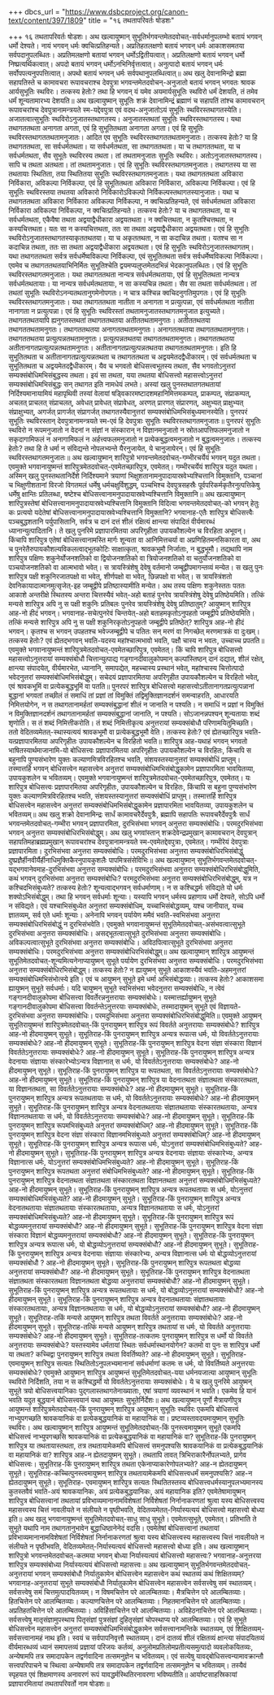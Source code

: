 +++
dbcs_url = "https://www.dsbcproject.org/canon-text/content/397/1809"
title = "१६ तथतापरिवर्तः षोडशः"

+++
१६ तथतापरिवर्तः षोडशः।
अथ खल्वायुष्मान् सुभूतिर्भगवन्तमेतदवोचत्-सर्वधर्मानुपलम्भो बतायं भगवन् धर्मो देश्यते। नायं भगवन् धर्मः क्वचित्प्रतिहन्यते। अप्रतिहतलक्षणो बतायं भगवन् धर्मः आकाशसमतया सर्वपदानुपलब्धितः। अप्रतिमलक्षणो बतायां भगवन् धर्मोऽद्वितीयत्वात्। अप्रतिलक्षणो बतायं भगवन् धर्मो निष्प्रत्यर्थिकत्वात्। अपदो बतायं भगवन् धर्मोऽनभिनिर्वृत्तत्वात्। अनुत्पादो बतायं भगवन् धर्मः सर्वोपपत्यनुपपत्तित्वात्। अपथो बतायं भगवन् धर्मः सर्वपथानुपलब्धित्वात्॥
अथ खलु देवानामिन्द्रो ब्रह्मा सहापतिस्ते च कामावचरा रूपावचराश्च देवपुत्रा भगवन्तमेतदवोचन्-अनुजातो बतायं भगवन् भगवतः श्रावक आर्यसुभूतिः स्थविरः। तत्कस्य हेतोः? तथा हि भगवन् यं यमेव अयमार्यसुभूतिः स्थविरो धर्मं देशयति, तं तमेव धर्मं शून्यतामारभ्य देशयति॥
अथ खल्वायुष्मान् सुभूतिः शक्रं देवानामिन्द्रं ब्रह्माणं च सहापतिं तांश्च कामावचरान् रूपावचरांश्च देवपुत्रानामन्त्रयते स्म-यद्देवपुत्रा एवं वदथ-अनुजातोऽयं सुभूतिः स्थविरस्तथागतस्येति। अजातत्वात्सुभूतिः स्थविरोऽनुजातस्तथागतस्य। अनुजातस्तथतां सुभूतिः स्थविरस्तथागतस्य। यथा तथागततथता अनागता अगता, एवं हि सुभूतितथता अनागता अगता। एवं हि सुभूतिः स्थविरस्तथागततथतामनुजातः। आदित एव सुभूतिः स्थविरस्तथागततथतामनुजातः। तत्कस्य हेतोः? या हि तथागततथता, सा सर्वधर्मतथता। या सर्वधर्मतथता, सा तथागततथता। या च तथागततथता, या च सर्वधर्मतथता, सैव सुभूतेः स्थविरस्य तथता। तां तथतामनुजातः सुभूतिः स्थविरः। अतोऽनुजातस्तथागतस्य। सापि च तथता अतथता। तां तथतामनुजातः। एवं हि सुभूतिः स्थविरस्तथागतमनुजातः। तथागतस्य या सा तथतायाः स्थितिता, तया स्थितितया सुभूतिः स्थविरस्तथागतमनुजातः।
यथा तथागततथता अविकारा निर्विकारा, अविकल्पा निर्विकल्पा, एवं हि सुभूतितथता अविकारा निर्विकारा, अविकल्पा निर्विकल्पा। एवं हि सुभूतिः स्थविरस्तया तथतया अविकारो निर्विकारोऽविकल्पो निर्विकल्पस्तथागतस्यानुजातः। यथा च तथागततथता अविकारा निर्विकारा अविकल्पा निर्विकल्पा, न क्वचित्प्रतिहन्यते, एवं सर्वधर्मतथता अविकारा निर्विकारा अविकल्पा निर्विकल्पा, न क्वचित्प्रतिहन्यते। तत्कस्य हेतोः? या च तथागततथता, या च सर्वधर्मतथता, एकैवैषा तथता अद्वयाद्वैधीकारा अद्वयतथता। न क्वचित्तथता, न कुतश्चित्तथता, न कस्यचित्तथता। यतः सा न कस्यचित्तथता, ततः सा तथता अद्वयाद्वैधीकारा अद्वयतथता। एवं हि सुभूतिः स्थविरोऽनुजातस्तथागतस्याकृततथतया। या च अकृततथता, न सा कदाचिन्न तथता। यतश्च सा न कदाचिन्न तथता, ततः सा तथता अद्वयाद्वैधीकारा अद्वयतथता। एवं हि सुभूतिः स्थविरोऽनुजातस्तथागतम्। यथा तथागततथता सर्वत्र सर्वधर्मेष्वविकल्पा निर्विकल्पा, एवं सुभूतितथता सर्वत्र सर्वधर्मेष्वविकल्पा निर्विकल्पा। एवमेव च तथागततथतयाभिनिर्मितः सुभूतिश्चेति द्वयमप्यलुप्तमेतदभिन्नं भेदकानुपलब्धितः। एवं हि सुभूतिः स्थविरस्तथागतमनुजातः। यथा तथागततथता नान्यत्र सर्वधर्मतथतायाः, एवं हि सुभूतितथता नान्यत्र सर्वधर्मतथतायाः। या नान्यत्र सर्वधर्मतथतायाः, न सा कस्यचिन्न तथता। सैव सा तथता सर्वधर्मतथता। तां तथतां सुभूतिः स्थविरोऽनन्यतथतानुगमेनोपगतः। न चात्र कश्चिन्न क्वचिदनुगतिमुपगतः। एवं हि सुभूतिः स्थविरस्तथागतमनुजातः। यथा तथागततथता नातीता न अनागता न प्रत्युत्पन्ना, एवं सर्वधर्मतथता नातीता नानागता न प्रत्युत्पन्ना।
एवं हि सुभूतिः स्थविरस्तां तथतामनुजातस्तथागतमनुजात इत्युच्यते। तथागततथतयापि ह्यनुगतस्तथतां तथागततथतया अतीततथतामनुगतः। अतीततथतया तथागततथतामनुगतः। तथागततथतया अनागततथतामनुगतः। अनागततथतया तथागततथतामनुगतः। तथागततथतया प्रत्युत्पन्नतथतामनुगतः। प्रत्युत्पन्नतथतया तथागततथतामनुगतः। तथागततथतया अतीतानागतप्रत्युत्पन्नतथतामनुगतः। अतीतानागतप्रत्युत्पन्नतथतया तथागततथतामनुगतः। इति हि सुभूतितथता च अतीतानागतप्रत्युत्पन्नतथता च तथागततथता च अद्वयमेतदद्वैधीकारम्। एवं सर्वधर्मतथता च सुभूतितथता च अद्वयमेतदद्वैधीकारम्। यैव च भगवतो बोधिसत्त्वभूतस्य तथता, सैव भगवतोऽनुत्तरां सम्यक्संबोधिमभिसंबुद्धस्य तथता। इयं सा तथता, यया तथतया बोधिसत्त्वो महासत्त्वोऽनुत्तरां सम्यक्संबोधिमभिसंबुद्धः सन् तथागत इति नामधेयं लभते। अस्यां खलु पुनस्तथातगतथतायां निर्दिश्यमानायामियं महापृथिवी तस्यां वेलायां षड्विकारमष्टादशमहानिमित्तमकम्पत्, प्राकम्पत्, संप्राकम्पत्, अचलत् प्राचलत् संप्राचलत्, अवेधत् प्रावेधत् संप्रावेधत्, अरणत् प्रारणत् संप्रारणत्, अक्षुभ्यत् प्राक्षुभ्यत् संप्राक्षुभ्यत्, अगर्जत् प्रागर्जत् संप्रागर्जत् तथागतस्यैवानुत्तरां सम्यक्संबोधिमभिसंबुध्यमानस्येति। पुनरपरं सुभूतिः स्थविरस्तान् देवपुत्रानामन्त्रयते स्म-एवं हि देवपुत्राः सुभूतिः स्थविरस्तथागतमनुजातः॥
पुनरपरं सुभूतिः स्थविरो न रूपमनुजातो न वेदनां न संज्ञां न संस्कारान् न विज्ञानमनुजातो न स्रोतआपत्तिफलमनुजातो न सकृदागामिफलं न अनागामिफलं न अर्हत्त्वफलमनुजातो न प्रत्येकबुद्धत्वमनुजातो न बुद्धत्वमनुजातः। तत्कस्य हेतोः? तथा हि ते धर्मा न संविद्यन्ते नोपलभ्यन्ते यैरनुजायेत, ये चानुजायेरन्। एवं हि सुभूतिः स्थविरस्तथागतमनुजातः॥
अथ खल्वायुष्मान् शारिपुत्रो भगवन्तमेतदवोचत्-गम्भीरचर्येयं भगवन् यदुत तथता। एवमुक्ते भगवानायुष्मन्तं शारिपुत्रमेतदवोचत्-एवमेतच्छारिपुत्र, एवमेतत्। गम्भीरचर्येयं शारिपुत्र यदुत यथता। अस्मिन् खलु पुनस्तथतानिर्देशे निर्दिश्यमाने त्रयाणां भिक्षुशतानामनुपादायास्रवेभ्यश्चित्तानि विमुक्तानि, पञ्चानां च भिक्षुणीशतानां विरजो विगतमलं धर्मेषु धर्मचक्षुर्विशुद्धम्, पञ्चभिश्च देवपुत्रसहस्रैः पूर्वपरिकर्मकृतैरनुत्पत्तिकेषु धर्मेषु क्षान्तिः प्रतिलब्धा, षष्टेश्च बोधिसत्त्वानामनुपादायास्रवेभ्यश्चित्तानि विमुक्तानि॥
अथ खल्वायुष्मान् शारिपुत्रस्तेषां बोधिसत्त्वानामनुपादायास्रवेभ्यश्चित्तानि विमुक्तानि विदित्वा भगवन्तमेतदवोचत्-को भगवन् हेतुः कः प्रत्ययो यदेतेषां बोधिसत्त्वानामनुपादायास्रवेभ्यश्चित्तानि विमुक्तानि? भगवानाह-एतैः शारिपुत्र बोधिसत्त्वैः पञ्चबुद्धशतानि पर्युपासितानि, सर्वत्र च दानं दत्तं शीलं रक्षित्यं क्षान्त्या संपादितं वीर्यमारब्धं ध्यानान्युत्पादितानि। ते खलु पुनरिमे प्रज्ञापारमितया अपरिगृहीता उपायकौशल्येन च विरहिता अभूवन्। किंचापि शारिपुत्र एतेषां बोधिसत्त्वानामस्ति मार्गः शून्यता वा आनिमित्तचर्या वा अप्रणिहितमनसिकारता वा, अथ च पुनरेतैरुपायकौशल्यविकलत्वाद्भूतकोटिः साक्षात्कृता, श्रावकभूमौ निर्जाताः, न बुद्धभूमौ। तद्यथापि नाम शारिपुत्र पक्षिणः शकुनेर्योजनशतिको वा द्वियोजनशतिको वा त्रियोजनशतिको वा चतुर्योजनशतिको वा पञ्चयोजनशतिको वा आत्मभावो भवेत्। स त्रायस्त्रिंशेषु देवेषु वर्तमानो जम्बूद्वीपमागन्तव्यं मन्येत। स खलु पुनः शारिपुत्र पक्षी शकुनिरजातपक्षो वा भवेत्, शीर्णपक्षो वा भवेत्, छिन्नपक्षो वा भवेत्। स त्रायस्त्रिंशतो देवनिकायादात्मानमुत्सृजेत्-इह जम्बूद्वीपे प्रतिष्ठास्यामीति मन्येत। अथ तस्य पक्षिणः शकुनेस्ततः पततः आकाशे अन्तरीक्षे स्थितस्य अन्तरा चित्तस्यैवं भवेत्-अहो बताहं पुनरेव त्रायस्त्रिंशेषु देवेषु प्रतिष्ठेयमिति। तत्किं मन्यसे शारिपुत्र अपि नु स पक्षी शकुनिः प्रतिबलः पुनरेव त्रायस्त्रिंशेषु देवेषु प्रतिष्ठातुम्? आयुष्मान् शारिपुत्र आह-नो हीदं भगवन्। भगवानाह-सचेत्पुनरेवं चिन्तयेत्-अहो बताहमकृतोऽनुपहतो जम्बूद्वीपे प्रतिष्ठेयमिति। तत्किं मन्यसे शारिपुत्र अपि नु स पक्षी शकुनिरकृतोऽनुपहतो जम्बूद्वीपे प्रतिष्ठेत्? शारिपुत्र आह-नो हीदं भगवन्। कृतश्च स भगवन् उपहतश्च भवेज्जम्बूद्वीपे च पतितः सन् मरणं वा निगच्छेत् मरणमात्रकं वा दुःखम्। तत्कस्य हेतोः? एवं ह्येतद्भगवन् भवति-यदस्य महांश्चात्मभावो भवति, पक्षौ चास्य न भवतः, उच्चाच्च प्रपतति॥
एवमुक्ते भगवानायुष्मन्तं शारिपुत्रमेतदवोचत्-एवमेतच्छारिपुत्र, एवमेतत्। किं चापि शारिपुत्र बोधिसत्त्वो महासत्त्वोऽनुत्तरायां सम्यक्संबोधौ चित्तान्युत्पाद्य गङ्गानदीवालुकोपमान् कल्पांस्तिष्ठन् दानं दद्यात्, शीलं रक्षेत्, क्षान्त्या संपादयेत्, वीर्यमारभेत, ध्यानानि, समापद्येत, महच्चास्य प्रस्थानं भवेत्, महांश्चास्य चित्तोत्पादो भवेदनुत्तरां सम्यक्संबोधिमभिसंबोद्धुम्। सचेदयं प्रज्ञापारमितया अपरिगृहीत उपायकौशल्येन च विरहितो भवेत्, एवं श्रावकभूमिं वा प्रत्येकबुद्धभूमिं वा पतति॥
पुनरपरं शारिपुत्र बोधिसत्त्वो महासत्त्वोऽतीतानागतप्रत्युत्पन्नानां बुद्धानां भगवतां तच्छीलं तं समाधिं तां प्रज्ञां तां विमुक्तिं तद्विमुक्तिज्ञानदर्शनं समन्वाहरति, आधारयति निमित्तयोगेन, न स तथागतानामर्हतां सम्यक्संबुद्धानां शीलं न जानाति न पश्यति। न समाधिं न प्रज्ञां न विमुक्तिं न विमुक्तिज्ञानदर्शनं तथागतानामर्हतां सम्यक्संबुद्धानां जानाति, न पश्यति। सोऽजानन्नपश्यन् शून्यतायाः शब्दं शृणोति। स तं शब्दं निमित्तीकरोति। तं शब्दं निमित्तीकृत्य अनुत्तरायां सम्यक्संबोधौ परिणामयितुमिच्छति। ततो वेदितव्यमेतत्-स्थास्यत्ययं श्रावकभूमौ वा प्रत्येकबुद्धभूमौ वेति। तत्कस्य हेतोः? एवं ह्येतच्छारिपुत्र भवति-यत्प्रज्ञापारमितया अपरिगृहीतः उपायकौशल्येन च विरहितो भवति॥
शारिपुत्र आह-यथाहं भगवन् भगवतो भाषितस्यार्थमाजानामि-यो बोधिसत्त्वः प्रज्ञापारमितया अपरिगृहीतः उपायकौशल्येन च विरहितः, किंचापि स बहुनापि पुण्यसंभारेण युक्तः कल्याणमित्रविरहितश्च भवति, संशयस्तस्यानुत्तरां सम्यक्संबोधिं प्राप्तुम्। तस्मात्तर्हि भगवन् बोधिसत्त्वेन महासत्त्वेन अनुत्तरां सम्यक्संबोधिमभिसंबोद्धुकामेन प्रज्ञापारमिता भावयितव्या, उपायकुशलेन च भवितव्यम्। एवमुक्ते भगवानायुष्मन्तं शारिपुत्रमेतदवोचत्-एवमेतच्छारिपुत्र, एवमेतत्। यः शारिपुत्र बोधिसत्त्वः प्रज्ञापारमितया अपरिगृहीतः, उपायकौशल्येन च विरहितः, किंचापि स बहुना पुण्यसंभारेण युक्तः कल्याणमित्रविरहितश्च भवति, संशयस्तस्यानुत्तरां सम्यक्संबोधिं प्राप्तुम्। तस्मात्तर्हि शारिपुत्र बोधिसत्त्वेन महासत्त्वेन अनुत्तरां सम्यक्संबोधिमभिसंबोद्धुकामेन प्रज्ञापारमिता भावयितव्या, उपायकुशलेन च भवितव्यम्॥
अथ खलु शक्रो देवानामिन्द्रः सार्धं कामावचरैर्देवपुत्रैः, ब्रह्मापि सहापतिः रूपावचरैर्देवपुत्रैः सार्धं भगवन्तमेतदवोचत्-गम्भीरा भगवन् प्रज्ञापारमिता, दुरभिसंभवा भगवन् अनुत्तरा सम्यक्संबोधिः। परमदुरभिसंभवा भगवन् अनुत्तरा सम्यक्संबोधिरभिसंबोद्धुम्। अथ खलु भगवांस्तान् शक्रदेवेन्द्रप्रमुखान् कामावचरान् देवपुत्रान् सहापतिमहाब्रह्मप्रमुखान् रूपावचरांश्च देवपुत्रानामन्त्रयते स्म-एवमेतद्देवपुत्राः, एवमेतत्। गम्भीरेयं देवपुत्राः प्रज्ञापारमिता। दुरभिसंभवा अनुत्तरा सम्यक्संबोधिः। परमदुरभिसंभवा अनुत्तरा सम्यक्संबोधिरभिसंबोद्धुं दुष्प्रज्ञैर्हीनवीर्यैर्हीनाधिमुक्तिकैरनुपायकुशलैः पापमित्रसंसेविभिः॥
अथ खल्वायुष्मान् सुभूतिर्भगवन्तमेतदवोचत्-यद्भगवानेवमाह-दुरभिसंभवा अनुत्तरा सम्यक्संबोधिः। परमदुरभिसंभवा अनुत्तरा सम्यक्संबोधिरभिसंबोद्धुमिति, कथं भगवन् दुरभिसंभवा अनुत्तरा सम्यक्संबोधिः? परमदुरभिसंभवा अनुत्तरा सम्यक्संबोधिरभिसंबोद्धुम्, यत्र न कश्चिदभिसंबुध्यते? तत्कस्य हेतोः? शून्यत्वाद्भगवन् सर्वधर्माणाम्। न स कश्चिद्धर्मः संविद्यते यो धर्मः शक्योऽभिसंबोद्धुम्। तथा हि भगवन् सर्वधर्माः शून्याः। यस्यापि भगवन् धर्मस्य प्रहाणाय धर्मो देश्यते, सोऽपि धर्मो न संविद्यते। एवं यश्चाभिसंबुध्येत अनुत्तरां सम्यक्संबोधिम्, यच्चाभिसंबोद्धव्यम्, यश्च जानीयात्, यच्च ज्ञातव्यम्, सर्व एते धर्माः शून्याः। अनेनापि भगवन् पर्यायेण ममैवं भवति-स्वभिसंभवा अनुत्तरा सम्यक्संबोधिरभिसंबोद्धुं न दुरभिसंभवेति। एवमुक्ते भगवानायुष्मन्तं सुभूतिमेतदवोचत्-असंभवत्वात्सुभूते दुरभिसंभवा अनुत्तरा सम्यक्संबोधिः। असद्भूतत्वात्सुभूते दुरभिसंभवा अनुत्तरा सम्यक्संबोधिः। अविकल्पत्वात्सुभूते दुरभिसंभवा अनुत्तरा सम्यक्संबोधिः। अविठपित्वात्सुभूते दुरभिसंभवा अनुत्तरा सम्यक्संबोधिः। परमदुरभिसंभवा अनुत्तरा सम्यक्संबोधिरभिसंबोद्धुम्॥
अथ खल्वायुष्मान् शारिपुत्र आयुष्मन्तं सुभूतिमेतदवोचत्-शून्यमित्यनेनाप्यायुष्मन् सुभूते पर्यायेण दुरभिसंभवा अनुत्तरा सम्यक्संबोधिः। परमदुरभिसंभवा अनुत्तरा सम्यक्संबोधिरभिसंबोद्धुम्। तत्कस्य हेतोः? न ह्यायुष्मन् सुभूते आकाशस्यैवं भवति-अहमनुत्तरां सम्यक्संबोधिमभिसंभोत्स्ये इति। एवं च आयुष्मन् सुभूते इमे धर्मा अभिसंबोद्धव्याः। तत्कस्य हेतोः? आकाशसमा ह्यायुष्मन् सुभूते सर्वधर्माः। यदि चायुष्मन् सुभूते स्वभिसंभवा भवेदनुत्तरा सम्यक्संबोधिः, न त्वेवं गङ्गानदीवालुकोपमा बोधिसत्त्वा विवर्तेरन्ननुत्तरायाः सम्यक्संबोधेः। यस्मात्तर्ह्यायुष्मन् सुभूते गङ्गानदीवालुकोपमा बोधिसत्त्वा विवर्तन्तेऽनुत्तरयाः सम्यक्संबोधेः, तस्मादायुष्मन् सुभूते एवं विज्ञायते-दुरभिसंभवा अनुत्तरा सम्यक्संबोधिः। परमदुभिसंभवा अनुत्तरा सम्यक्संबोधिरभिसंबोद्धुमिति॥
एवमुक्ते आयुष्मन् सुभूतिरायुष्मन्तं शारिपुत्रमेतदवोचत्-किं पुनरायुष्मन् शारिपुत्र रूपं विवर्तते अनुत्तरायाः सम्यक्संबोधेः? शारिपुत्र आह-नो हीदमायुष्मन् सुभूते। सुभूतिराह-किं पुनरायुष्मन् शारिपुत्र अन्यत्र रूपात्स धर्मः, यो विवर्ततेऽनुत्तरायाः सम्यक्संबोधेः? आह-नो हीदमायुष्मन् सुभूते। सुभूतिराह-किं पुनरायुष्मन् शारिपुत्र वेदना संज्ञा संस्कारा विज्ञानं विवर्ततेऽनुत्तरायाः सम्यक्संबोधेः? आह-नो हीदमायुष्मन् सुभूते। सुभूतिराह-किं पुनरायुष्मन् शारिपुत्र अन्यत्र वेदनायाः संज्ञायाः संस्कारेभ्योऽन्यत्र विज्ञानात् स धर्मः, यो विवर्ततेऽनुत्तरायाः सम्यक्संबोधेः? आह-नो हीदमायुष्मन् सुभूते। सुभूतिराह-किं पुनरायुष्मन् शारिपुत्र या रूपतथता, सा विवर्ततेऽनुत्तरायाः सम्यक्संबोधेः? आह-नो हीदमायुष्मन् सुभूते। सुभूतिराह-किं पुनरायुष्मन् शारिपुत्र या वेदनातथता संज्ञातथता संस्कारतथता, या विज्ञानतथता, सा विवर्ततेऽनुत्तरायाः सम्यक्संबोधेः? आह-नो हीदमायुष्मन् सुभूते। सुभूतिराह-किं पुनरायुष्मन् शारिपुत्र अन्यत्र रूपतथतायाः स धर्मः, यो विवर्ततेऽनुत्तरायाः सम्यक्संबोधेः? आह-नो हीदमायुष्मन् सुभूते। सुभूतिराह-किं पुनरायुष्मन् शारिपुत्र अन्यत्र वेदनातथतायाः संज्ञातथतायाः संस्कारतथतायाः, अन्यत्र विज्ञानतथतायाः स धर्मः, यो विवर्ततेऽनुत्तरायाः सम्यक्संबोधेः? आह-नो हीदमायुष्मन् सुभूते। सुभूतिराह-किं पुनरायुष्मन् शारिपुत्र रूपमभिसंबुध्यते अनुत्तरां सम्यक्संबोधिम्? आह-नो हीदमायुष्मन् सुभूते। सुभूतिराह-किं पुनरायुष्मन् शारिपुत्र वेदना संज्ञा संस्कारा विज्ञानमभिसंबुध्यते अनुत्तरां सम्यक्संबोधिम्? आह-नो हीदमायुष्मन् सुभूते।
सुभूतिराह-किं पुनरायुष्मन् शारिपुत्र अन्यत्र रूपात्स धर्मः, योऽनुत्तरां सम्यक्संबोधिमभिसंबुध्यते? आह-नो हीदमायुष्मन् सुभूते। सुभूतिराह-किं पुनरायुष्मन् शारिपुत्र अन्यत्र वेदनायाः संज्ञायाः संस्कारेभ्यः, अन्यत्र विज्ञानात्स धर्मः, योऽनुत्तरां सम्यक्संबोधिमभिसंबुध्यते? आह-नो हीदमायुष्मन् सुभूते। सुभूतिराह-किं पुनरायुष्मन् शारिपुत्र रूपतथता अनुत्तरां संबोधिमभिसंबुध्यते? आह-नो हीदमायुष्मन् सुभूते। सुभूतिराह-किं पुनरायुष्मन् शारिपुत्र वेदनातथता संज्ञातथता संस्कारतथता विज्ञानतथता अनुत्तरां सम्यक्संबोधिमभिसंबुध्यते? आह-नो हीदमायुष्मन् सुभूते। सुभूतिराह-किं पुनरायुष्मन् शारिपुत्र अन्यत्र रूपतथतायाः स धर्मः, योऽनुत्तरां सम्यक्संबोधिमभिसंबुध्यते? आह-नो हीदमायुष्मन् सुभूते। सुभूतिराह-किं पुनरायुष्मन् शारिपुत्र अन्यत्र वेदनातथतायाः संज्ञातथतायाः संस्कारतथतायाः, अन्यत्र विज्ञानतथतायाः स धर्मः, योऽनुत्तरां सम्यक्संबोधिमभिसंबुध्यते? आह-नो हीदमायुष्मन् सुभूते। सुभूतिराह-किं पुनरायुष्मन् शारिपुत्र रूपं बोद्धव्यमनुत्तरायां सम्यक्संबोधौ? आह-नो हीदमायुष्मन् सुभूते। सुभूतिराह-किं पुनरायुष्मन् शारिपुत्र वेदना संज्ञा संस्कारा विज्ञानं बोद्धव्यमनुत्तरायां सम्यक्संबोधौ? आह-नो हीदमायुष्मन् सुभूते। सुभूतिराह-किं पुनरायुष्मन् शारिपुत्र अन्यत्र रूपात्स धर्मः, यो बोद्धव्योऽनुत्तरायां सम्यक्संबोधौ? आह-नो हीदमायुष्मन् सुभूते। सुभूतिराह-किं पुनरायुष्मन् शारिपुत्र अन्यत्र वेदनायाः संज्ञायाः संस्कारेभ्यः, अन्यत्र विज्ञानात्स धर्मः यो बोद्धव्योऽनुत्तरायां सम्यक्संबोधौ ? आह-नो हीदमायुष्मन् सुभूते। सुभूतिराह-किं पुनरायुष्मन् शारिपुत्र रूपतथता बोद्धव्या अनुत्तरायां सम्यक्संबोधौ? आह-नो हीदमायुष्मन् सुभूते। सुभूतिराह-किं पुनरायुष्मन् शारिपुत्र वेदनातथता संज्ञातथता संस्कारतथता विज्ञानतथता बोद्धव्या अनुत्तरायां सम्यक्संबोधौ? आह-नो हीदमायुष्मन् सुभूते। सुभूतिराह-किं पुनरायुष्मन् शारिपुत्र अन्यत्र रूपतथतायाः स धर्मः, यो बोद्धव्योऽनुत्तरायां सम्यक्संबोधौ? आह-नो हीदमायुष्मन् सुभूते। सुभूतिराह-किं पुनरायुष्मन् शारिपुत्र अन्यत्र वेदनातथतायाः संज्ञातथतायाः संस्कारतथतायाः, अन्यत्र विज्ञानतथतायाः स धर्मः, यो बोद्धव्योऽनुत्तरायां सम्यक्संबोधौ? आह-नो हीदमायुष्मन् सुभूते। सुभूतिराह-तकिं मन्यसे आयुष्मन् शारिपुत्र तथता विवर्तते अनुत्तरायाः सम्यक्संबोधेः? आह-नो हीदमायुष्मन् सुभूते।
सुभूतिराह-तत्किं मन्यसे आयुष्मन् शारिपुत्र तथतायां स धर्मः, यो विवर्तते अनुत्तरायाः सम्यक्संबोधेः? आह-नो हीदमायुष्मन् सुभूते। सुभूतिराह-तत्कतमः पुनरायुष्मन् शारिपुत्र स धर्मो यो विवर्तते अनुत्तरायाः सम्यक्संबोधेः? यस्तस्यामेव धर्मतायां स्थितः सर्वधर्मास्थानयोगेन? कतमो वा पुनः स शारिपुत्र धर्मो या तथता? कच्चिद्वा पुनरायुष्मन् शारिपुत्र तथता विवर्तिष्यते? आह-नो हीदमायुष्मन् सुभूते। सुभूतिराह-एवमायुष्मन् शारिपुत्र सत्यतः स्थितितोऽनुपलभ्यमानानां सर्वधर्माणां कतमः स धर्मः, यो विवर्तिष्यते अनुत्तरयाः सम्यक्संबोधेः? एवमुक्ते आयुष्मान् शारिपुत्र आयुष्मन्तं सुभूतिमेतदवोचत्-यया धर्मनयजात्या आयुष्मान् सुभूतिः स्थविरो निर्दिशति, तया न स कश्चिद्धर्मो यो विवर्ततेऽनुत्तरायाः सम्यक्संबोधेः। ये च खलु पुनरिमे आयुष्मन् सुभूते त्रयो बोधिसत्त्वयानिकाः पुद्गलास्तथागतेनाख्याताः, एषां त्रयाणां व्यवस्थानं न भवति। एकमेव हि यानं भवति यदुत बुद्धयानं बोधिसत्त्वयानं यथा आयुष्मतः सुभूतेर्निर्देशः॥
अथ खल्वायुष्मान् पूर्णो मैत्रायणीपुत्र आयुष्मन्तं शारिपुत्रमेतदवोचत्-किं पुनरायुष्मन् शारिपुत्र आयुष्मान् सुभूतिः स्थविरः एकमपि बोधिसत्त्वं नाभ्युपगच्छति श्रावकयानिकं वा प्रत्येकबुद्धयानिकं वा महायानिकं वा। प्रष्टव्यस्तावदयमायुष्मान् सुभूतिः स्थविरः। अथ खल्वायुष्मान् शारिपुत्र आयुष्मन्तं सुभूतिमेतदवोचत्-किं पुनस्त्वमायुष्मन् सुभूते एकमपि बोधिसत्त्वं नाभ्युपगच्छसि श्रावकयानिकं वा प्रत्येकबुद्धयानिकं वा महायानिकं वा? सुभूतिराह-किं पुनरायुष्मन् शारिपुत्र या तथतायास्तथता, तत्र तथतायामेकमपि बोधिसत्त्वं समनुपश्यसि श्रावकयानिकं वा प्रत्येकबुद्धयानिकं वा महायानिकं वा? शारिपुत्र आह-न ह्येतदायुष्मन् सुभूते। तथतापि तावत् त्रिभिराकारैर्नोपलभ्यते, प्रागेव बोधिसत्त्वः। सुभूतिराह-किं पुनरायुष्मन् शारिपुत्र तथता एकेनाप्याकारेणोपलभ्यते? आह-न ह्येतदायुष्मन् सुभूते। सुभूतिराह-कच्चित्पुनस्त्वमायुष्मन् शारिपुत्र तथतायामेकमपि बोधिसत्त्वधर्मं समनुपश्यसि? आह-न ह्येतदायुष्मन् सुभूते। सुभूतिराह- एवमायुष्मन् शारिपुत्र सत्यतः स्थितितस्तस्य बोधिसत्त्वधर्मस्यानुपलभ्यमानस्य कुतस्तवैवं भवति-अयं श्रावकयानिकः, अयं प्रत्येकबुद्धयानिकः, अयं महायानिक इति? एवमेतेषामायुष्मन् शारिपुत्र बोधिसत्त्वानां तथतायां प्रविभाव्यमानानामविशेषतां निर्विशेषतां निर्नानाकरणतां श्रुत्वा यस्य बोधिसत्त्वस्य महासत्त्वस्य चित्तं नावलीयते न संलीयते न पृष्ठीभवति, वेदितव्यमेतत्-निर्यास्यत्ययं बोधिसत्त्वो महासत्त्वो बोध्या इति॥
अथ खलु भगवानायुष्मन्तं सुभूतिमेतदवोचत्-साधु साधु सुभूते। एवमेतत्सुभूते, एवमेतत्। प्रतिभाति ते सुभूते यथापि नाम तथागतानुभावेन बुद्धाधिष्ठानेनेदं वदसि। एवमेतेषां बोधिसत्त्वानां तथतायां प्रविभाव्यमानानामविशेषतां निर्विशेषतां निर्नानाकरणतां श्रुत्वा यस्य बोधिसत्त्वस्य महासत्त्वस्य चित्तं नावलीयते न संलीयते न पृष्ठीभवति, वेदितव्यमेतत्-निर्यास्यत्ययं बोधिसत्त्वो महासत्त्वो बोध्या इति। अथ खल्वायुष्मान् शारिपुत्रो भगवन्तमेतदवोचत्-कतमया भगवन् बोध्या निर्यास्यत्ययं बोधिसत्त्वो महासत्त्वः? भगवानाह-अनुत्तरया शारिपुत्र सम्यक्संबोध्या निर्यास्यत्ययं बोधिसत्त्वो महासत्त्वः॥
अथ खल्वायुष्मान् सुभूतिर्भगवन्तमेतदवोचत्-अनुत्तरायां भगवन् सम्यक्संबोधौ निर्यातुकामेन बोधिसत्त्वेन महासत्त्वेन कथं स्थातव्यं कथं शिक्षितव्यम्? भगवानाह-अनुत्तरायां सुभूते सम्यक्संबोधौ निर्यातुकामेन बोधिसत्त्वेन महासत्त्वेन सर्वसत्त्वेषु समं स्थातव्यम्। सर्वसत्त्वेषु समं चित्तमुत्पादयितव्यम्। न विषमचित्तेन परे आलम्बितव्याः। मैत्रचित्तेन परे आलम्बितव्याः। हितचित्तेन परे आलम्बितव्याः। कल्याणचित्तेन परे आलम्बितव्याः। निहतमानचित्तेन परे आलम्बितव्याः। अप्रतिहतचित्तेन परे आलम्बितव्याः। अविर्हिसाचित्तेन परे आलम्बितव्याः। अविहेठनाचित्तेन परे आलम्बितव्याः। सर्वसत्त्वेषु मातृसंज्ञामुपस्थाय पितृसंज्ञां पुत्रसंज्ञां  दुहितृसंज्ञां चोपस्थाप्य परे आलम्बितव्याः। एवं हि सुभूते बोधिसत्त्वेन महासत्त्वेन अनुत्तरां सम्यक्संबोधिमभिसंबोद्धुकामेन सर्वसत्त्वानामन्तिके स्थातव्यम्, एवं शिक्षितव्यम्-सर्वसत्त्वानामहं नाथ इति। स्वयं च सर्वपापनिवृत्तौ स्थातव्यम्। दानं दातव्यं शीलं रक्षितव्यं क्षान्त्या संपादयितव्यं वीर्यमारब्धव्यं ध्यानं समापत्तव्यं प्रज्ञायां परिजयः कर्तव्यं, अनुलोमप्रतिलोमप्रतीत्यसमुत्पादो व्यवलोकयितव्यः, अन्येषामपि तत्र समादापकेन तद्वर्णवादिना तत्समनुज्ञेन च भवितव्यम्। एवं सत्येषु यावद्बोधिसत्त्वन्यामावक्रान्तौ सत्त्वपरिपाचने च स्थित्वा अन्येषामपि तत्र समादापकेन तद्वर्णवादिना तत्समनुज्ञेन च भवितव्यम्। तस्यैवं स्पृहयत एवं शिक्षमाणस्य अनावरणं रूपं यावद्धर्मस्थितिरनावरणा भविष्यतीति॥
आर्याष्टसाहस्रिकायां प्रज्ञापारमितायां तथतापरिवर्तो नाम षोडशः॥
